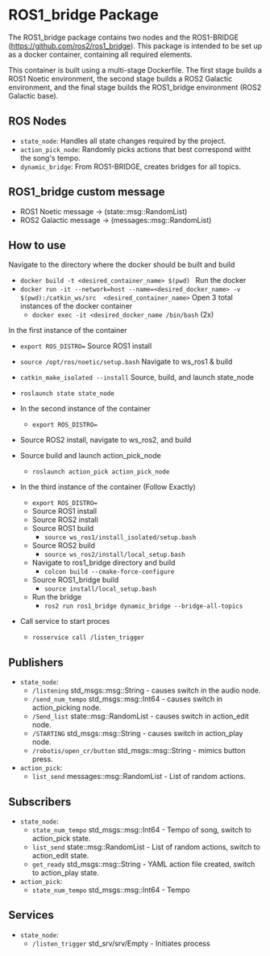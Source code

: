 # ROS1_bridge Package
The ROS1_bridge package contains two nodes and the ROS1-BRIDGE (https://github.com/ros2/ros1_bridge). 
This package is intended to be set up as a docker container, containing all required elements. 

This container is built using a multi-stage Dockerfile. The first stage builds a ROS1 Noetic 
environment, the second stage builds a ROS2 Galactic environment, and the final stage builds
the ROS1_bridge environment (ROS2 Galactic base). 

## ROS Nodes
* `state_node`: Handles all state changes required by the project.
* `action_pick_node`: Randomly picks actions that best correspond witht the song's tempo.
* `dynamic_bridge`: From ROS1-BRIDGE, creates bridges for all topics.

## ROS1_bridge custom message
* ROS1 Noetic message -> (state::msg::RandomList)
* ROS2 Galactic message -> (messages::msg::RandomList)

## How to use
Navigate to the directory where the docker should be built and build
* `docker build -t <desired_container_name> $(pwd) `
Run the docker
* `docker run -it --network=host --name=<desired_docker_name> -v $(pwd):/catkin_ws/src  <desired_container_name>`
Open 3 total instances of the docker container
  * `docker exec -it <desired_docker_name /bin/bash` (2x)


In the first instance of the container
* `export ROS_DISTRO=`
Source ROS1 install
* `source /opt/ros/noetic/setup.bash`
Navigate to ws_ros1 & build
* `catkin_make_isolated --install`
Source, build, and launch state_node
* `roslaunch state state_node`


* In the second instance of the container
  * `export ROS_DISTRO=`
* Source ROS2 install, navigate to ws_ros2, and build
* Source build and launch action_pick_node
  * `roslaunch action_pick action_pick_node`


* In the third instance of the container (Follow Exactly)
  * `export ROS_DISTRO=`
  * Source ROS1 install
  * Source ROS2 install
  * Source ROS1 build
    * `source ws_ros1/install_isolated/setup.bash`
  * Source ROS2 build
    * `source ws_ros2/install/local_setup.bash`
  * Navigate to ros1_bridge directory and build
    * `colcon build --cmake-force-configure`
  * Source ROS1_bridge build
    * `source install/local_setup.bash`
  * Run the bridge
    * `ros2 run ros1_bridge dynamic_bridge --bridge-all-topics`

* Call service to start proces
  * `rosservice call /listen_trigger`


## Publishers
* `state_node`:
  * `/listening` std_msgs::msg::String - causes switch in the audio node.
  * `/send_num_tempo` std_msgs::msg::Int64 - causes switch in action_picking node.
  * `/Send_list` state::msg::RandomList - causes switch in action_edit node.
  * `/STARTING` std_msgs::msg::String - causes switch in action_play node.
  * `/robotis/open_cr/button` std_msgs::msg::String - mimics button press.
* `action_pick`:
  * `list_send` messages::msg::RandomList - List of random actions. 


## Subscribers
* `state_node`:
  * `state_num_tempo` std_msgs::msg::Int64 - Tempo of song, switch to action_pick state.
  * `list_send` state::msg::RandomList - List of random actions, switch to action_edit state.
  * `get_ready` std_msgs::msg::String - YAML action file created, switch to action_play state.
* `action_pick`:
  * `state_num_tempo` std_msgs::msg::Int64 - Tempo

## Services
* `state_node`:
  * `/listen_trigger` std_srv/srv/Empty - Initiates process
